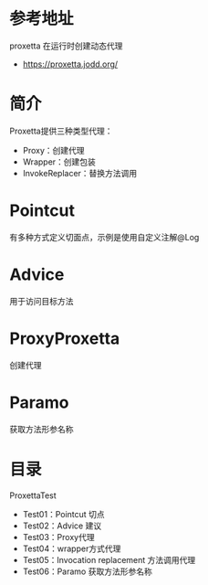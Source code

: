 # 参考地址
proxetta 在运行时创建动态代理
- https://proxetta.jodd.org/

# 简介
Proxetta提供三种类型代理：
- Proxy：创建代理
- Wrapper：创建包装
- InvokeReplacer：替换方法调用

# Pointcut
有多种方式定义切面点，示例是使用自定义注解@Log

# Advice
用于访问目标方法

# ProxyProxetta
创建代理

# Paramo
获取方法形参名称

# 目录
ProxettaTest
- Test01：Pointcut 切点
- Test02：Advice 建议
- Test03：Proxy代理
- Test04：wrapper方式代理
- Test05：Invocation replacement 方法调用代理
- Test06：Paramo 获取方法形参名称
